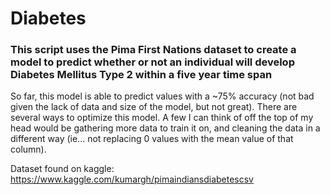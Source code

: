 # Diabetes

### This script uses the Pima First Nations dataset to create a model to predict whether or not an individual will develop Diabetes Mellitus Type 2 within a five year time span

So far, this model is able to predict values with a ~75% accuracy (not bad given the lack of data and size of the model, but not great).
There are several ways to optimize this model. A few I can think of off the top of my head would be gathering more data to train it on, and cleaning the data in a different way (ie... not replacing 0 values with the mean value of that column). 

Dataset found on kaggle: https://www.kaggle.com/kumargh/pimaindiansdiabetescsv
